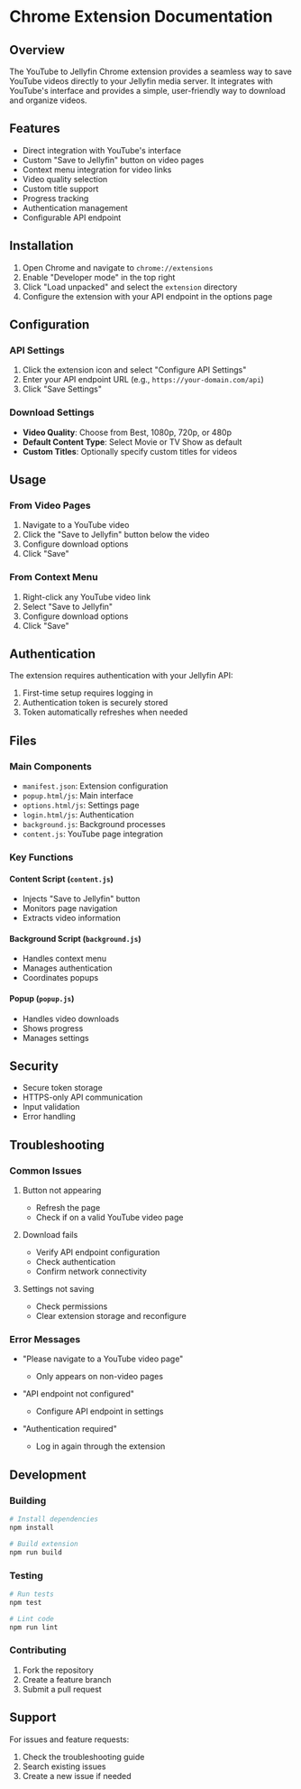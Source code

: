 # Chrome Extension Documentation

## Overview

The YouTube to Jellyfin Chrome extension provides a seamless way to save YouTube videos directly to your Jellyfin media server. It integrates with YouTube's interface and provides a simple, user-friendly way to download and organize videos.

## Features

- Direct integration with YouTube's interface
- Custom "Save to Jellyfin" button on video pages
- Context menu integration for video links
- Video quality selection
- Custom title support
- Progress tracking
- Authentication management
- Configurable API endpoint

## Installation

1. Open Chrome and navigate to `chrome://extensions`
2. Enable "Developer mode" in the top right
3. Click "Load unpacked" and select the `extension` directory
4. Configure the extension with your API endpoint in the options page

## Configuration

### API Settings
1. Click the extension icon and select "Configure API Settings"
2. Enter your API endpoint URL (e.g., `https://your-domain.com/api`)
3. Click "Save Settings"

### Download Settings
- **Video Quality**: Choose from Best, 1080p, 720p, or 480p
- **Default Content Type**: Select Movie or TV Show as default
- **Custom Titles**: Optionally specify custom titles for videos

## Usage

### From Video Pages
1. Navigate to a YouTube video
2. Click the "Save to Jellyfin" button below the video
3. Configure download options
4. Click "Save"

### From Context Menu
1. Right-click any YouTube video link
2. Select "Save to Jellyfin"
3. Configure download options
4. Click "Save"

## Authentication

The extension requires authentication with your Jellyfin API:
1. First-time setup requires logging in
2. Authentication token is securely stored
3. Token automatically refreshes when needed

## Files

### Main Components
- `manifest.json`: Extension configuration
- `popup.html/js`: Main interface
- `options.html/js`: Settings page
- `login.html/js`: Authentication
- `background.js`: Background processes
- `content.js`: YouTube page integration

### Key Functions

#### Content Script (`content.js`)
- Injects "Save to Jellyfin" button
- Monitors page navigation
- Extracts video information

#### Background Script (`background.js`)
- Handles context menu
- Manages authentication
- Coordinates popups

#### Popup (`popup.js`)
- Handles video downloads
- Shows progress
- Manages settings

## Security

- Secure token storage
- HTTPS-only API communication
- Input validation
- Error handling

## Troubleshooting

### Common Issues

1. Button not appearing
   - Refresh the page
   - Check if on a valid YouTube video page

2. Download fails
   - Verify API endpoint configuration
   - Check authentication
   - Confirm network connectivity

3. Settings not saving
   - Check permissions
   - Clear extension storage and reconfigure

### Error Messages

- "Please navigate to a YouTube video page"
  - Only appears on non-video pages
  
- "API endpoint not configured"
  - Configure API endpoint in settings

- "Authentication required"
  - Log in again through the extension

## Development

### Building
```bash
# Install dependencies
npm install

# Build extension
npm run build
```

### Testing
```bash
# Run tests
npm test

# Lint code
npm run lint
```

### Contributing
1. Fork the repository
2. Create a feature branch
3. Submit a pull request

## Support

For issues and feature requests:
1. Check the troubleshooting guide
2. Search existing issues
3. Create a new issue if needed 